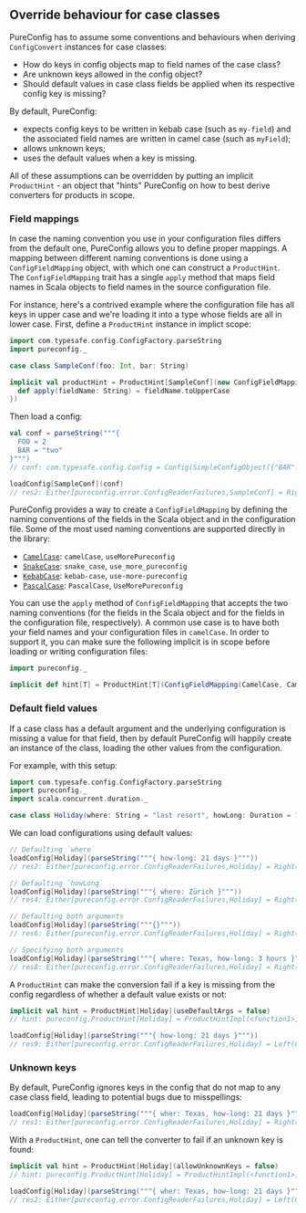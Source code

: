 ## Override behaviour for case classes

PureConfig has to assume some conventions and behaviours when deriving
`ConfigConvert` instances for case classes:

- How do keys in config objects map to field names of the case class?
- Are unknown keys allowed in the config object?
- Should default values in case class fields be applied when its respective
  config key is missing?

By default, PureConfig:

- expects config keys to be written in kebab case (such as `my-field`) and the
associated field names are written in camel case (such as `myField`);
- allows unknown keys;
- uses the default values when a key is missing.

All of these assumptions can be overridden by putting an implicit
`ProductHint` - an object that "hints" PureConfig on how to best derive
converters for products in scope.

### Field mappings

In case the naming convention you use in your configuration files differs from
the default one, PureConfig allows you to define proper mappings. A mapping
between different naming conventions is done using a `ConfigFieldMapping`
object, with which one can construct a `ProductHint`. The `ConfigFieldMapping`
trait has a single `apply` method that maps field names in Scala objects to
field names in the source configuration file. 

For instance, here's a contrived
example where the configuration file has all keys in upper case and we're
loading it into a type whose fields are all in lower case. First, define a `ProductHint`
instance in implict scope:

```scala
import com.typesafe.config.ConfigFactory.parseString
import pureconfig._

case class SampleConf(foo: Int, bar: String)

implicit val productHint = ProductHint[SampleConf](new ConfigFieldMapping {
  def apply(fieldName: String) = fieldName.toUpperCase
})
```

Then load a config:
```scala
val conf = parseString("""{
  FOO = 2
  BAR = "two"
}""")
// conf: com.typesafe.config.Config = Config(SimpleConfigObject({"BAR":"two","FOO":2}))

loadConfig[SampleConf](conf)
// res2: Either[pureconfig.error.ConfigReaderFailures,SampleConf] = Right(SampleConf(2,two))
```

PureConfig provides a way to create a `ConfigFieldMapping` by defining the
naming conventions of the fields in the Scala object and in the configuration
file. Some of the most used naming conventions are supported directly in the
library:

* [`CamelCase`](https://en.wikipedia.org/wiki/Camel_case): `camelCase`, `useMorePureconfig`
* [`SnakeCase`](https://en.wikipedia.org/wiki/Snake_case): `snake_case`, `use_more_pureconfig`
* [`KebabCase`](http://wiki.c2.com/?KebabCase): `kebab-case`, `use-more-pureconfig`
* [`PascalCase`](https://en.wikipedia.org/wiki/PascalCase): `PascalCase`, `UseMorePureconfig`

You can use the `apply` method of `ConfigFieldMapping` that accepts the two
naming conventions (for the fields in the Scala object and for the fields in the
configuration file, respectively). A common use case is to have both your field
names and your configuration files in `camelCase`. In order to support it, you
can make sure the following implicit is in scope before loading or writing
configuration files:

```scala
import pureconfig._

implicit def hint[T] = ProductHint[T](ConfigFieldMapping(CamelCase, CamelCase))
```

### Default field values

If a case class has a default argument and the underlying configuration is
missing a value for that field, then by default PureConfig will happily
create an instance of the class, loading the other values from the
configuration.

For example, with this setup:

```scala
import com.typesafe.config.ConfigFactory.parseString
import pureconfig._
import scala.concurrent.duration._

case class Holiday(where: String = "last resort", howLong: Duration = 7 days)
```

We can load configurations using default values:
```scala
// Defaulting `where`
loadConfig[Holiday](parseString("""{ how-long: 21 days }"""))
// res2: Either[pureconfig.error.ConfigReaderFailures,Holiday] = Right(Holiday(last resort,21 days))

// Defaulting `howLong`
loadConfig[Holiday](parseString("""{ where: Zürich }"""))
// res4: Either[pureconfig.error.ConfigReaderFailures,Holiday] = Right(Holiday(Zürich,7 days))

// Defaulting both arguments
loadConfig[Holiday](parseString("""{}"""))
// res6: Either[pureconfig.error.ConfigReaderFailures,Holiday] = Right(Holiday(last resort,7 days))

// Specifying both arguments
loadConfig[Holiday](parseString("""{ where: Texas, how-long: 3 hours }"""))
// res8: Either[pureconfig.error.ConfigReaderFailures,Holiday] = Right(Holiday(Texas,3 hours))
```

A `ProductHint` can make the conversion fail if a key is missing from the
config regardless of whether a default value exists or not:

```scala
implicit val hint = ProductHint[Holiday](useDefaultArgs = false)
// hint: pureconfig.ProductHint[Holiday] = ProductHintImpl(<function1>,false,true)

loadConfig[Holiday](parseString("""{ how-long: 21 days }"""))
// res9: Either[pureconfig.error.ConfigReaderFailures,Holiday] = Left(ConfigReaderFailures(KeyNotFound(where,None,Set()),List()))
```

### Unknown keys

By default, PureConfig ignores keys in the config that do not map to any
case class field, leading to potential bugs due to misspellings:



```scala
loadConfig[Holiday](parseString("""{ wher: Texas, how-long: 21 days }"""))
// res1: Either[pureconfig.error.ConfigReaderFailures,Holiday] = Right(Holiday(last resort,21 days))
```

With a `ProductHint`, one can tell the converter to fail if an unknown key is
found:

```scala
implicit val hint = ProductHint[Holiday](allowUnknownKeys = false)
// hint: pureconfig.ProductHint[Holiday] = ProductHintImpl(<function1>,true,false)

loadConfig[Holiday](parseString("""{ wher: Texas, how-long: 21 days }"""))
// res2: Either[pureconfig.error.ConfigReaderFailures,Holiday] = Left(ConfigReaderFailures(UnknownKey(wher,None),List()))
```

